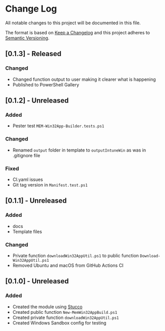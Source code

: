 # Change Log

All notable changes to this project will be documented in this file.

The format is based on [Keep a Changelog](http://keepachangelog.com/)
and this project adheres to [Semantic Versioning](http://semver.org/).

## [0.1.3] - Released

### Changed

* Changed function output to user making it clearer what is happening
* Published to PowerShell Gallery

## [0.1.2] - Unreleased

### Added

* Pester test `MEM-Win32App-Builder.tests.ps1`

### Changed

* Renamed `output` folder in template to `outputIntuneWin` as was in .gitignore file

### Fixed

* CI.yaml issues
* Git tag version in `Manifest.test.ps1`

## [0.1.1] - Unreleased

### Added

* docs
* Template files

### Changed

* Private function `downloadWin32AppUtil.ps1` to public function `Download-Win32AppUtil.ps1`
* Removed Ubuntu and macOS from GitHub Actions CI

## [0.1.0] - Unreleased

### Added

* Created the module using [Stucco](https://github.com/devblackops/Stucco)
* Created public function `New-MemWin32AppBuild.ps1`
* Created private function `downloadWin32AppUtil.ps1`
* Created Windows Sandbox config for testing
